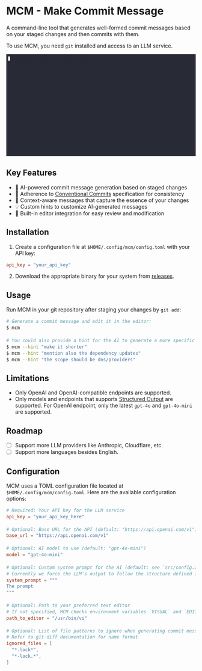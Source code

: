 # MCM - Make Commit Message

A command-line tool that generates well-formed commit messages based on your staged changes and then commits with them.

To use MCM, you need `git` installed and access to an LLM service.

![Demo](demo.gif)

## Key Features

- 🤖 AI-powered commit message generation based on staged changes
- 📏 Adherence to [Conventional Commits](https://www.conventionalcommits.org/en/v1.0.0/) specification for consistency
- 🧠 Context-aware messages that capture the essence of your changes
- 💡 Custom hints to customize AI-generated messages
- 📝 Built-in editor integration for easy review and modification

## Installation

1. Create a configuration file at `$HOME/.config/mcm/config.toml` with your API key:

```toml
api_key = "your_api_key"
```

2. Download the appropriate binary for your system from [releases](https://github.com/darkyzhou/mcm/releases).

## Usage

Run MCM in your git repository after staging your changes by `git add`:

```bash
# Generate a commit message and edit it in the editor:
$ mcm

# You could also provide a hint for the AI to generate a more specific commit message:
$ mcm --hint "make it shorter"
$ mcm --hint "mention also the dependency updates"
$ mcm --hint "the scope should be dns/providers"
```

## Limitations

- Only OpenAI and OpenAI-compatible endpoints are supported.
- Only models and endpoints that supports [Structured Output](https://platform.openai.com/docs/guides/structured-outputs) are supported. For OpenAI endpoint, only the latest `gpt-4o` and `gpt-4o-mini` are supported.

## Roadmap

- [ ] Support more LLM providers like Anthropic, Cloudflare, etc.
- [ ] Support more languages besides English.

## Configuration

MCM uses a TOML configuration file located at `$HOME/.config/mcm/config.toml`. Here are the available configuration options:

```toml
# Required: Your API key for the LLM service
api_key = "your_api_key_here"

# Optional: Base URL for the API (default: "https://api.openai.com/v1")
base_url = "https://api.openai.com/v1"

# Optional: AI model to use (default: "gpt-4o-mini")
model = "gpt-4o-mini"

# Optional: Custom system prompt for the AI (default: see `src/config.zig#default_system_prompt`)
# Currently we force the LLM's output to follow the structure defined in `src/request.zig#llm_json_schema`, maybe we could make it also configurable in the future.
system_prompt = """
The prompt
"""

# Optional: Path to your preferred text editor
# If not specified, MCM checks environment variables `VISUAL` and `EDITOR`.
path_to_editor = "/usr/bin/vi"

# Optional: List of file patterns to ignore when generating commit messages (default: see `src/config.zig#AppConfig`)
# Refer to git-diff documentation for name format
ignored_files = [
  "*.lock*",
  "*-lock.*",
]
```

